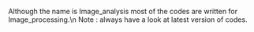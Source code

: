 Although the name is Image_analysis most of the codes are written for Image_processing.\n
Note : always have a look at latest version of codes.
